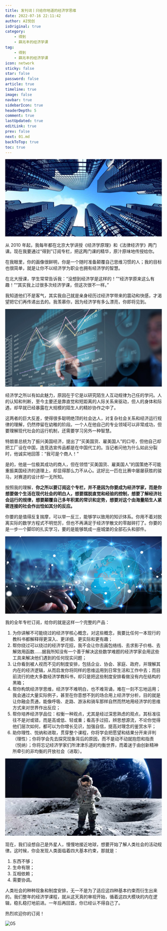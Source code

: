 ```yaml
---
title: 发刊词丨只给你地道的经济学思维
date: 2022-07-16 22:11:42
author: AI悦创
isOriginal: true
category: 
    - 得到
    - 薛兆丰的经济学课
tag:
    - 得到
    - 薛兆丰的经济学课
icon: network
sticky: false
star: false
password: false
article: true
timeline: true
image: false
navbar: true
sidebarIcon: true
headerDepth: 5
comment: true
lastUpdated: true
editLink: true
prev: false
next: 01.md
backToTop: true
toc: true
---
```


![img](./README.assets/01.jpeg)

从 2010 年起，我每年都在北京大学讲授《经济学原理》和《法律经济学》两门课。现在我要通过“得到”订阅专栏，把这两门课的精华，原汁原味地传授给你。

在我眼里，你的画像很鲜明，你是一个随时准备颠覆自己思维习惯的人；我的目标也很简单，就是让你不以经济学为职业也拥有经济学的智慧。

在北大授课，学生常常告诉我：“没想到经济学是这样的！”“经济学原来这么有趣！”“其实我上过很多次经济学课，但这次很不一样。”

我知道他们不是客气，其实我自己就是亲身经历过经济学带来的震动和快感，才渴望把它们再传递出去的。我羡慕你，因为经济学有多么漂亮，你即将见到。

![img](./README.assets/02.png)

经济学之所以有如此魅力，原因在于它是以研究陌生人互动规律为己任的学问。人的认知和判断，至今主要还是靠直觉和短距离的人际关系来驱动，但人的身体和际遇，却早就已经暴露在大规模的陌生人的精妙协作之中了。

这两者的巨大反差，使得很多聪明绝顶的社会达人，对复杂社会关系和经济运行规律的理解，仍然停留在幼稚的阶段。一个人在他自己的专业领域可以非常成功，但要理解现代社会的运行机制，还需要学习另外一种智慧。

特朗普总统为了振兴美国经济，提出了“买美国货、雇美国人”的口号，但他自己却把工厂设在中国，连竞选宣传品都是在中国代工的。当记者问他为什么如此分裂时，他诚实地回答：“我可是个商人！”

是的，他是一位极其成功的商人，但在领悟“买美国货、雇美国人”的国策绝不可能重振美国经济的道理上，却显得那么力不从心。这好比一匹在比赛中屡屡获胜的骏马，对赛道的设计却一无所知。

按照我的理解，**你之所以要订阅这个专栏，并不是因为你要成为经济学家，而是你想要做个生活在现代社会的明白人，想要摆脱直觉和经验的控制，想要了解经济社会运行的规律，想要颠覆自己多年积累的常识和定势，想要对这个由海量陌生人紧密连接的社会作出恰如其分的反应。**

你要的是值得反复揣摩，可以举一反三，能够学以致用的知识体系。你用不着对脱离实际的数学方程式不明觉厉，但也不再满足于经济学散文的零敲碎打了。你要的是一步一个脚印的扎实学习，要的是能够筑成一座城堡的全部石头和部件。

![03](./README.assets/03.png)

我的全年专栏订阅，给你的就是这样一个完整的产品：

1. 为你讲解不可能绕过的经济学核心概念，对这些概念，我要比任何一本现行的教科书都解释得更深入、更详细、更实际和更有趣； 
2. 帮你绕过可以绕过的经济学花招，我不会让你去画包络线、去求影子价格、去解效用函数……据我所知没有一个善于解决这些数学难题的经济学家会用这些工具来解决他们遇到的任何现实问题； 
3. 让你看到被人视而不见的制度安排，包括企业、协会、家庭、政府，并理解其内在的经济逻辑，从而启发你将同样的思维运用到日常生活和工作中去；而目前流行的绝大多数经济学教科书，却只是把这些制度安排看做没有内在结构的黑箱； 
4. 帮你构筑经济学思维，经济学不难明白，也不难背诵，难在一刻不忘地运用；我会通过大量实际例子，甚至在你意想不到的场合用上经济学分析，目的就是让你融会贯通，能像呼吸、走路、游泳和骑车那样自然而然地用经济学的思维方式来对世界作出反应； 
5. 帮你培养经济学品位：权衡一种观点，尤其是经过深思熟虑的观点，其标准往往不是对或错，而是高或低、轻或重；看高手过招，辨思想源流，不论你觉得他们层次如何，都可以为你增长见识，加强自信，提高对理念的鉴赏水平；  
6. 助你理性、悦纳和进取，贯穿整个课程，你将学会把愿望和结果分开来评判（理性）；你将学会先去探究现象背后的原因，而不是动不动就抱怨和指责（悦纳）；你将忘记经济学家们所津津乐道的均衡世界，而着迷于由创新精神所牵引的非均衡的开放社会（进取）。 

![04](./README.assets/04.png)

现在，我们设想自己是外星人，慢慢地接近地球，想要开始了解人类社会的活动规律。这时候，你会发现人类面临着四大基本约束，那就是：

1. 东西不够； 
2. 生命有限； 
3. 互相依赖； 
4. 需要协调。 

人类社会的种种现象和制度安排，无一不是为了适应这四种基本约束而衍生出来的。我们整年的经济学课程，就从这天真的审视开始，循着这四大模块的内在逻辑，稳扎稳打地前进。一年后再回首，你已经认不得自己了。

热烈欢迎你的订阅！

![05](./README.assets/05.png)

